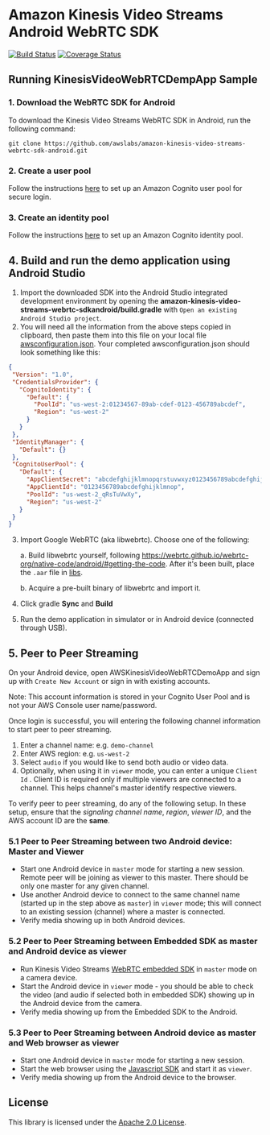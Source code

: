 # Amazon Kinesis Video Streams Android WebRTC SDK
[![Build Status](https://travis-ci.org/awslabs/amazon-kinesis-video-streams-webrtc-sdk-android.svg?branch=master)](https://travis-ci.org/awslabs/amazon-kinesis-video-streams-webrtc-sdk-android)
[![Coverage Status](https://codecov.io/gh/awslabs/amazon-kinesis-video-streams-webrtc-sdk-android/branch/master/graph/badge.svg)](https://codecov.io/gh/awslabs/amazon-kinesis-video-streams-webrtc-sdk-android)

## Running KinesisVideoWebRTCDempApp Sample

### 1. Download the WebRTC SDK for Android

 To download the Kinesis Video Streams WebRTC SDK in Android, run the following command:

 `git clone https://github.com/awslabs/amazon-kinesis-video-streams-webrtc-sdk-android.git`


### 2. Create a user pool

 Follow the instructions [here](https://docs.aws.amazon.com/kinesisvideostreams/latest/dg/producersdk-android-prerequisites.html#set-up-user-pool) to set up an Amazon Cognito user pool for secure login.

### 3. Create an identity pool

 Follow the instructions [here](https://docs.aws.amazon.com/kinesisvideostreams/latest/dg/producersdk-android-prerequisites.html#set-up-identity-pool) to set up an Amazon Cognito identity pool.

## 4. Build and run the demo application using Android Studio

 1.  Import the downloaded SDK into the Android Studio integrated development environment by opening the **amazon-kinesis-video-streams-webrtc-sdkandroid/build.gradle** with `Open an existing Android Studio project`.
 2.  You will need all the information from the above steps copied in clipboard, then paste them into this file on your local file [awsconfiguration.json](app/src/main/res/raw/awsconfiguration.json). Your completed awsconfiguration.json should look something like this:
 ```json
 {
  "Version": "1.0",
  "CredentialsProvider": {
    "CognitoIdentity": {
      "Default": {
        "PoolId": "us-west-2:01234567-89ab-cdef-0123-456789abcdef",
        "Region": "us-west-2"
      }
    }
  },
  "IdentityManager": {
    "Default": {}
  },
  "CognitoUserPool": {
    "Default": {
      "AppClientSecret": "abcdefghijklmnopqrstuvwxyz0123456789abcdefghijklmno",
      "AppClientId": "0123456789abcdefghijklmnop",
      "PoolId": "us-west-2_qRsTuVwXy",
      "Region": "us-west-2"
    }
  }
}
 ```
 3. Import Google WebRTC (aka libwebrtc). Choose one of the following:

    a. Build libwebrtc yourself, following https://webrtc.github.io/webrtc-org/native-code/android/#getting-the-code. After it's been built, place the `.aar` file in [libs](app/libs).
    
    b. Acquire a pre-built binary of libwebrtc and import it. 
    
 5. Click gradle __Sync__ and __Build__
 6. Run the demo application in simulator or in Android device (connected through USB).


## 5. Peer to Peer Streaming

  On your Android device, open AWSKinesisVideoWebRTCDemoApp and sign up with `Create New Account` or sign in with existing accounts.

Note: This account information is stored in your Cognito User Pool and is not your AWS Console user name/password.

Once login is successful, you will entering the following channel information to start peer to peer streaming.

  1. Enter a channel name: e.g. `demo-channel`
  2. Enter AWS region: e.g. `us-west-2`
  3. Select `audio` if you would like to send both audio or video data.
  4. Optionally, when using it in `viewer` mode, you can enter a unique `Client Id` . Client ID is required only if multiple viewers are connected to a channel. This helps channel's master identify respective viewers.

 To verify peer to peer streaming, do any of the following setup. In these setup, ensure that  the _signaling channel name_, _region_, _viewer ID_,  and the AWS account ID are the __same__.

  ### 5.1 Peer to Peer Streaming between two Android device: Master and Viewer

 *  Start one Android device in `master` mode for starting a new session. Remote peer will be joining as viewer to this master. There should be only one master for any given channel.
 *  Use another Android device to connect to the same channel name (started up in the step above as `master`)  in `viewer` mode; this will connect to an existing session (channel) where a master is connected.
  * Verify media showing up in both Android devices.

   ### 5.2 Peer to Peer Streaming between Embedded SDK as master and Android device as viewer

  * Run Kinesis Video Streams [WebRTC embedded SDK](https://github.com/awslabs/amazon-kinesis-video-streams-webrtc-sdk-c/tree/master/samples) in `master` mode on a camera device.
  * Start the Android device in `viewer` mode - you should be able to check the video (and audio if selected both in embedded SDK) showing up in the Android device from the camera.
  * Verify media showing up from the Embedded SDK to the Android.

  ### 5.3 Peer to Peer Streaming between Android device as master and Web browser as viewer

  * Start one Android device in `master` mode for starting a new session.
  * Start the web browser using the [Javascript SDK](https://github.com/awslabs/amazon-kinesis-video-streams-webrtc-sdk-js) and start it as `viewer`.
  * Verify media showing up from the Android device to the browser.

## License

This library is licensed under the [Apache 2.0 License](https://github.com/awslabs/amazon-kinesis-video-streams-webrtc-sdk-android/blob/master/LICENSE).

